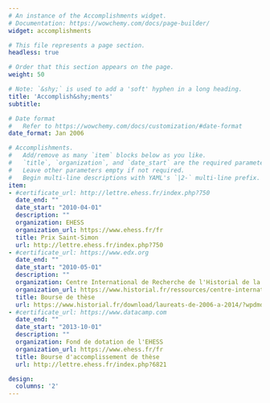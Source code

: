 ```yaml
---
# An instance of the Accomplishments widget.
# Documentation: https://wowchemy.com/docs/page-builder/
widget: accomplishments

# This file represents a page section.
headless: true

# Order that this section appears on the page.
weight: 50

# Note: `&shy;` is used to add a 'soft' hyphen in a long heading.
title: 'Accomplish&shy;ments'
subtitle:

# Date format
#   Refer to https://wowchemy.com/docs/customization/#date-format
date_format: Jan 2006

# Accomplishments.
#   Add/remove as many `item` blocks below as you like.
#   `title`, `organization`, and `date_start` are the required parameters.
#   Leave other parameters empty if not required.
#   Begin multi-line descriptions with YAML's `|2-` multi-line prefix.
item:
- #certificate_url: http://lettre.ehess.fr/index.php?750
  date_end: ""
  date_start: "2010-04-01"
  description: ""
  organization: EHESS
  organization_url: https://www.ehess.fr/fr
  title: Prix Saint-Simon
  url: http://lettre.ehess.fr/index.php?750
- #certificate_url: https://www.edx.org
  date_end: ""
  date_start: "2010-05-01"
  description: ""
  organization: Centre International de Recherche de l'Historial de la Grande Guerre
  organization_url: https://www.historial.fr/ressources/centre-international-de-recherche/presentation-et-missions/
  title: Bourse de thèse
  url: https://www.historial.fr/download/laureats-de-2006-a-2014/?wpdmdl=4793&refresh=608052295b8fd1619022377
- #certificate_url: https://www.datacamp.com
  date_end: ""
  date_start: "2013-10-01"
  description: ""
  organization: Fond de dotation de l'EHESS
  organization_url: https://www.ehess.fr/fr
  title: Bourse d'accomplissement de thèse
  url: http://lettre.ehess.fr/index.php?6821

design:
  columns: '2' 
---
```


